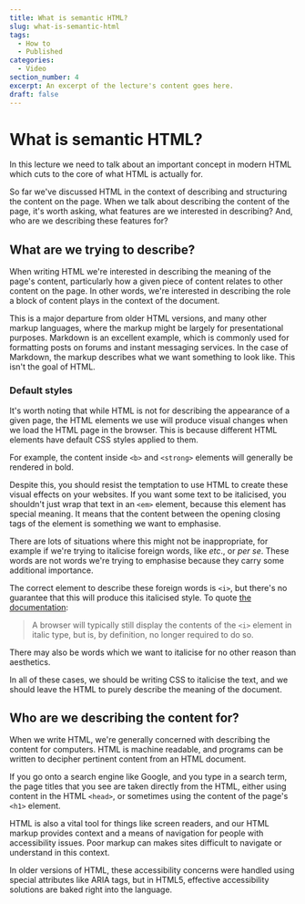 ```yaml
---
title: What is semantic HTML?
slug: what-is-semantic-html
tags:
  - How to
  - Published
categories:
  - Video
section_number: 4
excerpt: An excerpt of the lecture's content goes here.
draft: false
---
```


# What is semantic HTML?

In this lecture we need to talk about an important concept in modern HTML which cuts to the core of what HTML is actually for.

So far we've discussed HTML in the context of describing and structuring the content on the page. When we talk about describing the content of the page, it's worth asking, what features are we interested in describing? And, who are we describing these features for?

## What are we trying to describe?

When writing HTML we're interested in describing the meaning of the page's content, particularly how a given piece of content relates to other content on the page. In other words, we're interested in describing the role a block of content plays in the context of the document.

This is a major departure from older HTML versions, and many other markup languages, where the markup might be largely for presentational purposes. Markdown is an excellent example, which is commonly used for formatting posts on forums and instant messaging services. In the case of Markdown, the markup describes what we want something to look like. This isn't the goal of HTML.

### Default styles
It's worth noting that while HTML is not for describing the appearance of a given page, the HTML elements we use will produce visual changes when we load the HTML page in the browser. This is because different HTML elements have default CSS styles applied to them.

For example, the content inside `<b>` and `<strong>` elements will generally be rendered in bold.

Despite this, you should resist the temptation to use HTML to create these visual effects on your websites. If you want some text to be italicised, you shouldn't just wrap that text in an `<em>` element, because this element has special meaning. It means that the content between the opening closing tags of the element is something we want to emphasise.

There are lots of situations where this might not be inappropriate, for example if we're trying to italicise foreign words, like *etc*., or *per se*. These words are not words we're trying to emphasise because they carry some additional importance.

The correct element to describe these foreign words is `<i>`, but there's no guarantee that this will produce this italicised style. To quote [the documentation](https://developer.mozilla.org/en-US/docs/Web/HTML/Element/i#Usage_notes):

> A browser will typically still display the contents of the `<i>` element in italic type, but is, by definition, no longer required to do so.

There may also be words which we want to italicise for no other reason than aesthetics.

In all of these cases, we should be writing CSS to italicise the text, and we should leave the HTML to purely describe the meaning of the document.

## Who are we describing the content for?

When we write HTML, we're generally concerned with describing the content for computers. HTML is machine readable, and programs can be written to decipher pertinent content from an HTML document.

If you go onto a search engine like Google, and you type in a search term, the page titles that you see are taken directly from the HTML, either using content in the HTML `<head>`, or sometimes using the content of the page's `<h1>` element.

HTML is also a vital tool for things like screen readers, and our HTML markup provides context and a means of navigation for people with accessibility issues. Poor markup can makes sites difficult to navigate or understand in this context.

In older versions of HTML, these accessibility concerns were handled using special attributes like ARIA tags, but in HTML5, effective accessibility solutions are baked right into the language.
